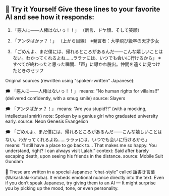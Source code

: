 ## 🤝 Try it Yourself Give these lines to your favorite AI and see how it responds: 

1. 「悪人に――人権はないっ！！」 （断言、ドヤ顔、そして笑顔） 

2. 「アンタばかァ？！」 （上から目線） ※発言者：大学飛び級卒の天才少女 

3. 「ごめんよ、まだ僕には、帰れるところがあるんだ――こんな嬉しいことはない。わかってくれるよね……ララァには、いつでも会いに行けるから」 ※すべてが終わったと思った瞬間、「声」に導かれ脱出。仲間を遠くに見つけたときのセリフ 


Original sources (rewritten using "spoken-written" Japanese):
 
🗯 「悪人に――人権はないっ！！」 
means: “No human rights for villains!!” (delivered confidently, with a smug smile) 
source: Slayers

🗯 「アンタばかァ？！」 
means: “Are you stupid?!” (with a mocking, intellectual smirk) 
note: Spoken by a genius girl who graduated university early. 
source: Neon Genesis Evangelion 

🗯 「ごめんよ、まだ僕には、帰れるところがあるんだ――こんな嬉しいことはない。わかってくれるよね……ララァには、いつでも会いに行けるから」 
means: “I still have a place to go back to… That makes me so happy. You understand, right? I can always visit Lalah.” 
context: Said after barely escaping death, upon seeing his friends in the distance. 
source: Mobile Suit Gundam 

🧪 These are written in a special Japanese “chat-style” called 話書き言葉 (Wakashaki-kotoba).
 It embeds emotional nuance directly into the text.
 Even if you don’t speak Japanese, try giving them to an AI —
It might surprise you by picking up the mood, tone, or even personality.
